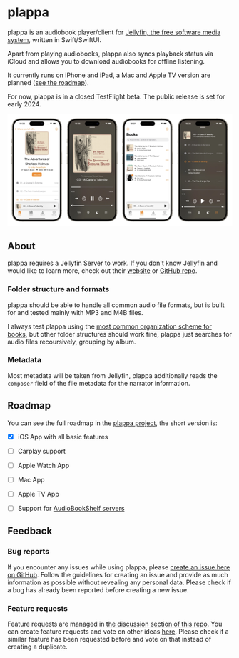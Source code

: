 # plappa

plappa is an audiobook player/client for [Jellyfin, the free software media system](https://jellyfin.org), written in Swift/SwiftUI.

Apart from playing audiobooks, plappa also syncs playback status via iCloud and allows you to download audiobooks for offline listening.

It currently runs on iPhone and iPad, a Mac and Apple TV version are planned ([see the roadmap](#roadmap)).

For now, plappa is in a closed TestFlight beta. The public release is set for early 2024.

![Showcase of plappa ui](images/Thumb-4.webp)

## About

plappa requires a Jellyfin Server to work. If you don't know Jellyfin and would like to learn more, check out their [website](https://jellyfin.org) or [GitHub repo](https://github.com/jellyfin/jellyfin).

### Folder structure and formats

plappa should be able to handle all common audio file formats, but is built for and tested mainly with MP3 and M4B files.

I always test plappa using the [most common organization scheme for books](https://jellyfin.org/docs/general/server/media/books/), but other folder structures should work fine, plappa just searches for audio files recoursively, grouping by album.

### Metadata

Most metadata will be taken from Jellyfin, plappa additionally reads the `composer` field of the file metadata for the narrator information.

## Roadmap

You can see the full roadmap in the [plappa project](https://github.com/users/LeoKlaus/projects/7/views/2), the short version is:

- [x] iOS App with all basic features
- [ ] Carplay support
- [ ] Apple Watch App
- [ ] Mac App
- [ ] Apple TV App
- [ ] Support for [AudioBookShelf servers](https://www.audiobookshelf.org/)


## Feedback

### Bug reports

If you encounter any issues while using plappa, please [create an issue here on GitHub](https://github.com/LeoKlaus/plappa/issues/new/choose).
Follow the guidelines for creating an issue and provide as much information as possible without revealing any personal data. Please check if a bug has already been reported before creating a new issue.

### Feature requests

Feature requests are managed in [the discussion section of this repo](https://github.com/LeoKlaus/plappa/discussions). You can create feature requests and vote on other ideas [here](https://github.com/LeoKlaus/Paperparrot/discussions/new/choose). Please check if a similar feature has been requested before and vote on that instead of creating a duplicate.
